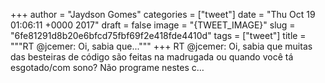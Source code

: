 
+++
author = "Jaydson Gomes"
categories = ["tweet"]
date = "Thu Oct 19 01:06:11 +0000 2017"
draft = false
image = "{TWEET_IMAGE}"
slug = "6fe81291d8b20e6bfcd75fbf69f2e418fde4410d"
tags = ["tweet"]
title = """RT @jcemer: Oi, sabia que..."""
+++
RT @jcemer: Oi, sabia que muitas das besteiras de código são feitas na madrugada ou quando você tá esgotado/com sono? Não programe nestes c…
